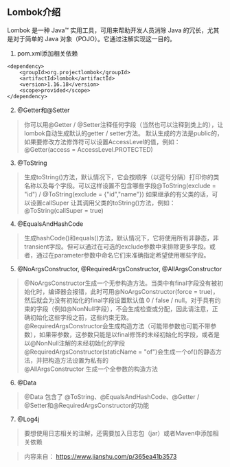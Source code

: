 ## Lombok介绍
Lombok 是一种 Java™ 实用工具，可用来帮助开发人员消除 Java 的冗长，尤其是对于简单的 Java 对象（POJO）。它通过注解实现这一目的。
1. pom.xml添加相关依赖
```
<dependency>
    <groupId>org.projectlombok</groupId>
    <artifactId>lombok</artifactId>
    <version>1.16.18</version>
    <scope>provided</scope>
</dependency>
```
2. @Getter和@Setter
> 你可以用@Getter / @Setter注释任何字段（当然也可以注释到类上的），让lombok自动生成默认的getter / setter方法。
默认生成的方法是public的，如果要修改方法修饰符可以设置AccessLevel的值，例如：@Getter(access = AccessLevel.PROTECTED)

3. @ToString
>生成toString()方法，默认情况下，它会按顺序（以逗号分隔）打印你的类名称以及每个字段。可以这样设置不包含哪些字段@ToString(exclude = "id") / @ToString(exclude = {"id","name"})
如果继承的有父类的话，可以设置callSuper 让其调用父类的toString()方法，例如：@ToString(callSuper = true)

4. @EqualsAndHashCode
> 生成hashCode()和equals()方法，默认情况下，它将使用所有非静态，非transient字段。但可以通过在可选的exclude参数中来排除更多字段。或者，通过在parameter参数中命名它们来准确指定希望使用哪些字段。

5. @NoArgsConstructor, @RequiredArgsConstructor, @AllArgsConstructor
> @NoArgsConstructor生成一个无参构造方法。当类中有final字段没有被初始化时，编译器会报错，此时可用@NoArgsConstructor(force = true)，然后就会为没有初始化的final字段设置默认值 0 / false / null。对于具有约束的字段（例如@NonNull字段），不会生成检查或分配，因此请注意，正确初始化这些字段之前，这些约束无效。<br>
 @RequiredArgsConstructor会生成构造方法（可能带参数也可能不带参数），如果带参数，这参数只能是以final修饰的未经初始化的字段，或者是以@NonNull注解的未经初始化的字段<br>
@RequiredArgsConstructor(staticName = "of")会生成一个of()的静态方法，并把构造方法设置为私有的<br>
@AllArgsConstructor 生成一个全参数的构造方法

6. @Data
> @Data 包含了 @ToString、@EqualsAndHashCode、@Getter / @Setter和@RequiredArgsConstructor的功能

7. @Log4j
> 要想使用日志相关的注解，还需要加入日志包（jar）或者Maven中添加相关依赖


> 内容来自： https://www.jianshu.com/p/365ea41b3573